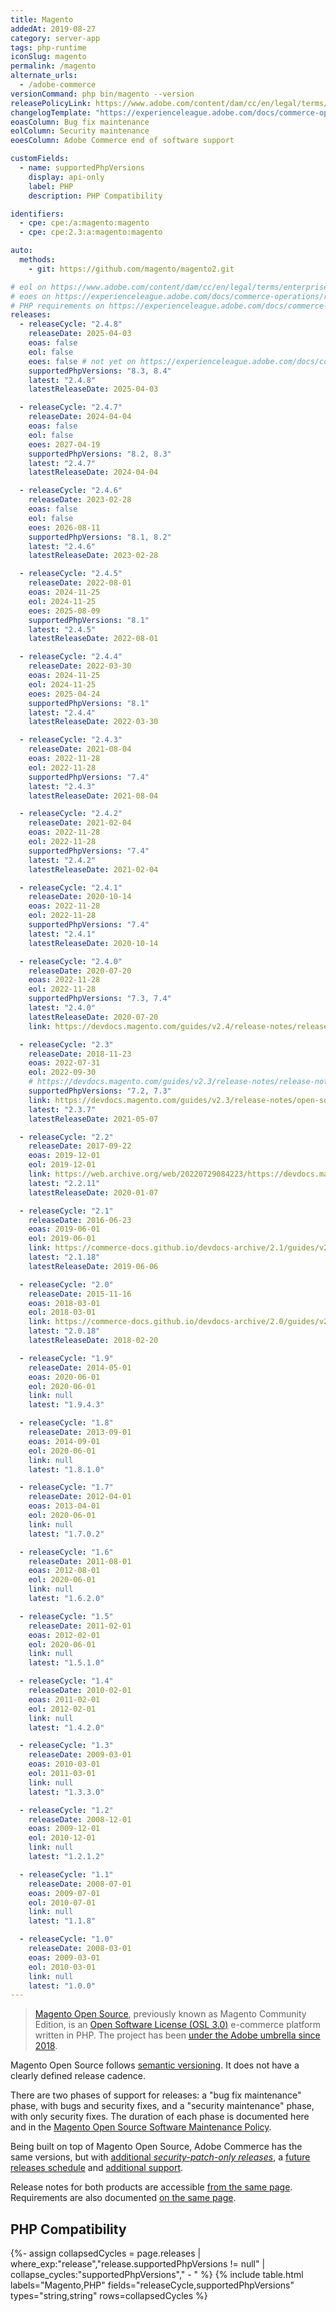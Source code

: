 ```yaml
---
title: Magento
addedAt: 2019-08-27
category: server-app
tags: php-runtime
iconSlug: magento
permalink: /magento
alternate_urls:
  - /adobe-commerce
versionCommand: php bin/magento --version
releasePolicyLink: https://www.adobe.com/content/dam/cc/en/legal/terms/enterprise/pdfs/Magento-Open-Source-Software-Maintenance-Policy.pdf
changelogTemplate: "https://experienceleague.adobe.com/docs/commerce-operations/release/notes/magento-open-source/{{'__LATEST__'|replace:'.','-'}}.html"
eoasColumn: Bug fix maintenance
eolColumn: Security maintenance
eoesColumn: Adobe Commerce end of software support

customFields:
  - name: supportedPhpVersions
    display: api-only
    label: PHP
    description: PHP Compatibility

identifiers:
  - cpe: cpe:/a:magento:magento
  - cpe: cpe:2.3:a:magento:magento

auto:
  methods:
    - git: https://github.com/magento/magento2.git

# eol on https://www.adobe.com/content/dam/cc/en/legal/terms/enterprise/pdfs/Magento-Open-Source-Software-Maintenance-Policy.pdf
# eoes on https://experienceleague.adobe.com/docs/commerce-operations/release/planning/lifecycle-policy.html
# PHP requirements on https://experienceleague.adobe.com/docs/commerce-operations/installation-guide/system-requirements.html
releases:
  - releaseCycle: "2.4.8"
    releaseDate: 2025-04-03
    eoas: false
    eol: false
    eoes: false # not yet on https://experienceleague.adobe.com/docs/commerce-operations/release/planning/lifecycle-policy.html
    supportedPhpVersions: "8.3, 8.4"
    latest: "2.4.8"
    latestReleaseDate: 2025-04-03

  - releaseCycle: "2.4.7"
    releaseDate: 2024-04-04
    eoas: false
    eol: false
    eoes: 2027-04-19
    supportedPhpVersions: "8.2, 8.3"
    latest: "2.4.7"
    latestReleaseDate: 2024-04-04

  - releaseCycle: "2.4.6"
    releaseDate: 2023-02-28
    eoas: false
    eol: false
    eoes: 2026-08-11
    supportedPhpVersions: "8.1, 8.2"
    latest: "2.4.6"
    latestReleaseDate: 2023-02-28

  - releaseCycle: "2.4.5"
    releaseDate: 2022-08-01
    eoas: 2024-11-25
    eol: 2024-11-25
    eoes: 2025-08-09
    supportedPhpVersions: "8.1"
    latest: "2.4.5"
    latestReleaseDate: 2022-08-01

  - releaseCycle: "2.4.4"
    releaseDate: 2022-03-30
    eoas: 2024-11-25
    eol: 2024-11-25
    eoes: 2025-04-24
    supportedPhpVersions: "8.1"
    latest: "2.4.4"
    latestReleaseDate: 2022-03-30

  - releaseCycle: "2.4.3"
    releaseDate: 2021-08-04
    eoas: 2022-11-28
    eol: 2022-11-28
    supportedPhpVersions: "7.4"
    latest: "2.4.3"
    latestReleaseDate: 2021-08-04

  - releaseCycle: "2.4.2"
    releaseDate: 2021-02-04
    eoas: 2022-11-28
    eol: 2022-11-28
    supportedPhpVersions: "7.4"
    latest: "2.4.2"
    latestReleaseDate: 2021-02-04

  - releaseCycle: "2.4.1"
    releaseDate: 2020-10-14
    eoas: 2022-11-28
    eol: 2022-11-28
    supportedPhpVersions: "7.4"
    latest: "2.4.1"
    latestReleaseDate: 2020-10-14

  - releaseCycle: "2.4.0"
    releaseDate: 2020-07-20
    eoas: 2022-11-28
    eol: 2022-11-28
    supportedPhpVersions: "7.3, 7.4"
    latest: "2.4.0"
    latestReleaseDate: 2020-07-20
    link: https://devdocs.magento.com/guides/v2.4/release-notes/release-notes-2-4-0-open-source.html

  - releaseCycle: "2.3"
    releaseDate: 2018-11-23
    eoas: 2022-07-31
    eol: 2022-09-30
    # https://devdocs.magento.com/guides/v2.3/release-notes/release-notes-2-3-3-open-source.html#platform-upgrades
    supportedPhpVersions: "7.2, 7.3"
    link: https://devdocs.magento.com/guides/v2.3/release-notes/open-source-2-3-7.html
    latest: "2.3.7"
    latestReleaseDate: 2021-05-07

  - releaseCycle: "2.2"
    releaseDate: 2017-09-22
    eoas: 2019-12-01
    eol: 2019-12-01
    link: https://web.archive.org/web/20220729084223/https://devdocs.magento.com/guides/v2.2/release-notes/release-notes-2-2-11-open-source.html
    latest: "2.2.11"
    latestReleaseDate: 2020-01-07

  - releaseCycle: "2.1"
    releaseDate: 2016-06-23
    eoas: 2019-06-01
    eol: 2019-06-01
    link: https://commerce-docs.github.io/devdocs-archive/2.1/guides/v2.1/release-notes/ReleaseNotes2.1.18CE.html
    latest: "2.1.18"
    latestReleaseDate: 2019-06-06

  - releaseCycle: "2.0"
    releaseDate: 2015-11-16
    eoas: 2018-03-01
    eol: 2018-03-01
    link: https://commerce-docs.github.io/devdocs-archive/2.0/guides/v2.0/release-notes/ReleaseNotes2.0.18CE.html
    latest: "2.0.18"
    latestReleaseDate: 2018-02-20

  - releaseCycle: "1.9"
    releaseDate: 2014-05-01
    eoas: 2020-06-01
    eol: 2020-06-01
    link: null
    latest: "1.9.4.3"

  - releaseCycle: "1.8"
    releaseDate: 2013-09-01
    eoas: 2014-09-01
    eol: 2020-06-01
    link: null
    latest: "1.8.1.0"

  - releaseCycle: "1.7"
    releaseDate: 2012-04-01
    eoas: 2013-04-01
    eol: 2020-06-01
    link: null
    latest: "1.7.0.2"

  - releaseCycle: "1.6"
    releaseDate: 2011-08-01
    eoas: 2012-08-01
    eol: 2020-06-01
    link: null
    latest: "1.6.2.0"

  - releaseCycle: "1.5"
    releaseDate: 2011-02-01
    eoas: 2012-02-01
    eol: 2020-06-01
    link: null
    latest: "1.5.1.0"

  - releaseCycle: "1.4"
    releaseDate: 2010-02-01
    eoas: 2011-02-01
    eol: 2012-02-01
    link: null
    latest: "1.4.2.0"

  - releaseCycle: "1.3"
    releaseDate: 2009-03-01
    eoas: 2010-03-01
    eol: 2011-03-01
    link: null
    latest: "1.3.3.0"

  - releaseCycle: "1.2"
    releaseDate: 2008-12-01
    eoas: 2009-12-01
    eol: 2010-12-01
    link: null
    latest: "1.2.1.2"

  - releaseCycle: "1.1"
    releaseDate: 2008-07-01
    eoas: 2009-07-01
    eol: 2010-07-01
    link: null
    latest: "1.1.8"

  - releaseCycle: "1.0"
    releaseDate: 2008-03-01
    eoas: 2009-03-01
    eol: 2010-03-01
    link: null
    latest: "1.0.0"
---
```


> [Magento Open Source](https://business.adobe.com/products/magento/open-source.html), previously
> known as Magento Community Edition, is an [Open Software License (OSL 3.0)](https://opensource.org/licenses/osl-3.0.php)
> e-commerce platform written in PHP. The project has been [under the Adobe umbrella since 2018](https://business.adobe.com/blog/the-latest/magento-is-now-part-of-adobe).

Magento Open Source follows [semantic versioning](https://experienceleague.adobe.com/docs/commerce-operations/release/planning/versioning-policy.html).
It does not have a clearly defined release cadence.

There are two phases of support for releases: a "bug fix maintenance" phase, with bugs and security
fixes, and a "security maintenance" phase, with only security fixes. The duration of each phase is
documented here and in the [Magento Open Source Software Maintenance Policy](https://www.adobe.com/content/dam/cc/en/legal/terms/enterprise/pdfs/Magento-Open-Source-Software-Maintenance-Policy.pdf).

Being built on top of Magento Open Source, Adobe Commerce has the same versions,
but with [additional _security-patch-only releases_](https://community.magento.com/t5/Magento-DevBlog/Introducing-the-New-Security-Patch-Release/ba-p/141287),
a [future releases schedule](https://experienceleague.adobe.com/docs/commerce-operations/release/planning/schedule.html)
and [additional support](https://experienceleague.adobe.com/docs/commerce-operations/release/planning/lifecycle-policy.html).

Release notes for both products are accessible [from the same page](https://experienceleague.adobe.com/docs/commerce-operations/release/notes/overview.html).
Requirements are also documented [on the same page](https://experienceleague.adobe.com/docs/commerce-operations/installation-guide/system-requirements.html).

## PHP Compatibility

{%- assign collapsedCycles = page.releases | where_exp:"release","release.supportedPhpVersions != null" | collapse_cycles:"supportedPhpVersions"," - " %}
{% include table.html
labels="Magento,PHP"
fields="releaseCycle,supportedPhpVersions"
types="string,string"
rows=collapsedCycles %}
